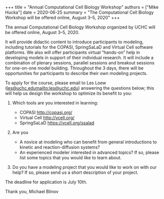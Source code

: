 +++
title   = "Annual Computational Cell Biology Workshop"
authors = ["Mike Hucka"]
date    = 2020-06-25
summary = "The Computational Cell Biology Workshop will be offered online, August 3&ndash;5, 2020"
+++

The annual Computational Cell Biology Workshop organized by UCHC will be offered online, August 3&ndash;5, 2020.

It will provide didactic content to introduce participants to modeling, including tutorials for the COPASI, SpringSaLaD and Virtual Cell software platforms. We also will offer participants virtual “hands-on” help in developing models in support of their individual research. It will include a combination of plenary sessions, parallel sessions and breakout sessions for one-on-one model building. Throughout the 3 days, there will be opportunities for participants to describe their own modeling projects.

To apply for the course, please email to Les Loew (les@uchc.edu<mailto:les@uchc.edu>) answering the questions below; this will help us design the workshop to optimize its benefit to you:

1.  Which tools are you interested in learning:
    *   COPASI http://copasi.org/
    *   Virtual Cell http://vcell.org/
    *   SpringSaLaD https://vcell.org/ssalad

2.  Are you
    *   A novice at modeling who can benefit from general introductions to kinetic and reaction-diffusion systems?
    *   An experienced modeler interested in advanced topics? If so, please list some topics that you would like to learn about.

3.  Do you have a modeling project that you would like to work on with our help? If so, please send us a short description of your project.

The deadline for application is July 10th.

Thank you,
Michael Blinov
